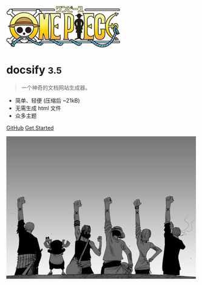 <!-- _coverpage.md -->

![logo](img/one_piece.png)

# docsify <small>3.5</small>

> 一个神奇的文档网站生成器。

- 简单、轻便 (压缩后 ~21kB)
- 无需生成 html 文件
- 众多主题

[GitHub](https://github.com/iSteinsGate/iSteinsGate.GitHub.io.git)
[Get Started](#TSINGHUI)

<!-- 背景图片 -->
![](img/one_piece_bg.jpeg)

